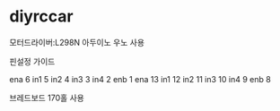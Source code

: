 # diyrccar

모터드라이버:L298N
아두이노 우노 사용

핀설정 가이드

ena 6 in1 5 in2 4 in3 3 in4 2 enb 1
ena 13 in1 12 in2 11 in3 10 in4 9 enb 8

브레드보드 170홀 사용 

